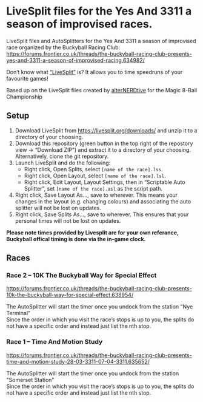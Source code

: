 # LiveSplit files for the Yes And 3311 a season of improvised races.

LiveSplit files and AutoSplitters for the Yes And 3311 a season of improvised race organized by the Buckyball Racing Club: <https://forums.frontier.co.uk/threads/the-buckyball-racing-club-presents-yes-and-3311-a-season-of-improvised-racing.634982/>

Don’t know what [“LiveSplit”](https://livesplit.org) is? It allows you to time speedruns of your favourite games!

Based up on the LiveSplit files created by [alterNERDtive](https://github.com/alterNERDtive/LiveSplit-Elite-Magic-8-Ball-Championship) for the Magic 8-Ball Championship 

## Setup

1. Download LiveSplit from <https://livesplit.org/downloads/> and unzip it to a directory of your choosing.
2. Download this repository (green button in the top right of the repostory view → “Download ZIP”) and extract it to a directory of your choosing. Alternatively, clone the git repository.
3. Launch LiveSplit and do the following:
   - Right click, Open Splits, select `[name of the race].lss`.
   - Right click, Open Layout, select `[name of the race].lsl`.
   - Right click, Edit Layout, Layout Settings, then in “Scriptable Auto Splitter”, set `[name of the race].asl` as the script path.
4. Right click, Save Layout As…, save to wherever. This means your changes in the layout (e.g. changing colours) and associating the auto splitter will not be lost on updates.
5. Right click, Save Splits As…, save to wherever. This ensures that your personal times will not be lost on updates.

**Please note times provided by Livesplit are for your own referance, Buckyball offical timing is done via the in-game clock.**


## Races

### Race 2 – 10K The Buckyball Way for Special Effect

<https://forums.frontier.co.uk/threads/the-buckyball-racing-club-presents-10k-the-buckyball-way-for-special-effect.638954/>

The AutoSplitter will start the timer once you undock from the station "Nye Terminal"   
Since the order in which you visit the race’s stops is up to you, the splits do not have a specific order and instead just list the nth stop.   


### Race 1 – Time And Motion Study

<https://forums.frontier.co.uk/threads/the-buckyball-racing-club-presents-time-and-motion-study-28-03-3311-07-04-3311.635652/>

The AutoSplitter will start the timer once you undock from the station "Somerset Station"   
Since the order in which you visit the race’s stops is up to you, the splits do not have a specific order and instead just list the nth stop.   


